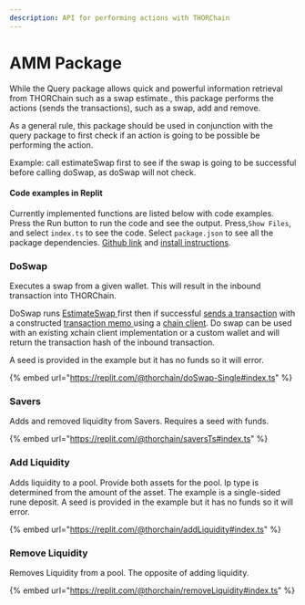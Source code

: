 ```yaml
---
description: API for performing actions with THORChain
---
```


# AMM Package

While the Query package allows quick and powerful information retrieval from THORChain such as a swap estimate., this package performs the actions (sends the transactions), such as a swap, add and remove.&#x20;

As a general rule, this package should be used in conjunction with the query package to first check if an action is going to be possible be performing the action.&#x20;

Example: call estimateSwap first to see if the swap is going to be successful before calling doSwap, as doSwap will not check.&#x20;

#### Code examples in Replit

Currently implemented functions are listed below with code examples. Press the Run button to run the code and see the output. Press,`Show Files`, and select `index.ts` to see the code. Select `package.json` to see all the package dependencies. [Github link](https://github.com/xchainjs/xchainjs-lib/tree/master/packages/xchain-thorchain-amm) and [install instructions](overview.md#install-procedures).&#x20;

### DoSwap

Executes a swap from a given wallet. This will result in the inbound transaction into THORChain.&#x20;

DoSwap runs [EstimateSwap ](query-package.md#estimate-swap)first then if successful [sends a transaction](../../concepts/sending-transactions.md) with a constructed [transaction memo ](../../concepts/memos.md#overview)using a [chain client](client-packages.md). Do swap can be used with an existing xchain client implementation or a custom wallet and will return the transaction hash of the inbound transaction.&#x20;

A seed is provided in the example but it has no funds so it will error.&#x20;

{% embed url="https://replit.com/@thorchain/doSwap-Single#index.ts" %}

### Savers

Adds and removed liquidity from Savers. Requires a seed with funds.&#x20;

{% embed url="https://replit.com/@thorchain/saversTs#index.ts" %}

### Add Liquidity

Adds liquidity to a pool. Provide both assets for the pool. lp type is determined from the amount of the asset. The example is a single-sided rune deposit. A seed is provided in the example but it has no funds so it will error.&#x20;

{% embed url="https://replit.com/@thorchain/addLiquidity#index.ts" %}

### Remove Liquidity

Removes Liquidity from a pool. The opposite of adding liquidity.&#x20;

{% embed url="https://replit.com/@thorchain/removeLiquidity#index.ts" %}
